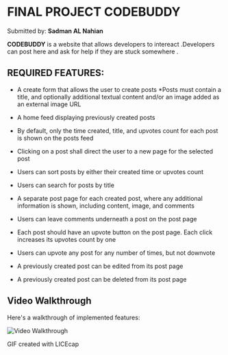 # FINAL PROJECT **CODEBUDDY**

Submitted by: **Sadman AL Nahian**

**CODEBUDDY** is a website that allows developers to intereact .Developers can post here and ask for help if they are stuck somewhere .

## REQUIRED FEATURES:
* A create form that allows the user to create posts
*Posts must contain a title, and optionally additional textual content and/or an image added as an external image URL
* A home feed displaying previously created posts
* By default, only the time created, title, and upvotes count for each post is shown on the posts feed

* Clicking on a post shall direct the user to a new page for the selected post
* Users can sort posts by either their created time or upvotes count
* Users can search for posts by title
* A separate post page for each created post, where any additional information is shown, including content, image, and comments
* Users can leave comments underneath a post on the post page
* Each post should have an upvote button on the post page. Each click increases its upvotes count by one
* Users can upvote any post for any number of times, but not downvote
* A previously created post can be edited from its post page
* A previously created post can be deleted from its post page





## Video Walkthrough

Here's a walkthrough of implemented features:

<img src="src/preview.gif" title='Video Walkthrough' width='' alt='Video Walkthrough' />

<!-- Replace this with whatever GIF tool you used! -->
GIF created with LICEcap  
<!-- Recommended tools:
[Kap](https://getkap.co/) for macOS
[ScreenToGif](https://www.screentogif.com/) for Windows
[peek](https://github.com/phw/peek) for Linux. -->

